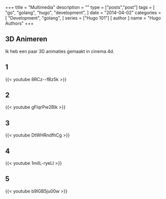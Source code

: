 +++
title = "Multimedia"
description = ""
type = ["posts","post"]
tags = [
    "go",
    "golang",
    "hugo",
    "development",
]
date = "2014-04-02"
categories = [
    "Development",
    "golang",
]
series = ["Hugo 101"]
[ author ]
  name = "Hugo Authors"
+++

## 3D Animeren

Ik heb een paar 3D animaties gemaakt in cinema 4d.

## 1

{{< youtube 8RCz--fBz5k >}}


## 2

{{< youtube gFlqrPw2Blk >}}


 ## 3

{{< youtube DtWHRndfhCg >}}


 ## 4

{{< youtube 1miIL-ryeLI >}}


 ## 5

 {{< youtube b9lGB5ju00w >}}

